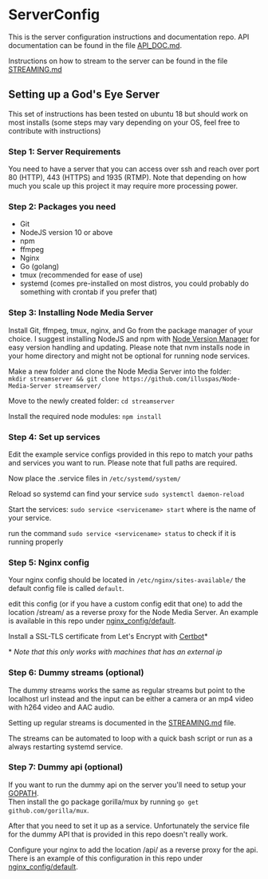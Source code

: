# ServerConfig

This is the server configuration instructions and documentation repo.
API documentation can be found in the file [API_DOC.md](/API_DOC.md).

Instructions on how to stream to the server can be found in the file [STREAMING.md](/STREAMING.md)


## Setting up a God's Eye Server

This set of instructions has been tested on ubuntu 18 but should work on most installs
(some steps may vary depending on your OS, feel free to contribute with instructions)

### Step 1: Server Requirements
You need to have a server that you can access over ssh and reach over port 80 (HTTP), 443 (HTTPS) and 1935 (RTMP).
Note that depending on how much you scale up this project it may require more processing
power.

### Step 2: Packages you need
 * Git
 * NodeJS version 10 or above
 * npm
 * ffmpeg
 * Nginx
 * Go (golang)
 * tmux (recommended for ease of use)
 * systemd (comes pre-installed on most distros, you could probably do something with crontab if you prefer that)


### Step 3: Installing Node Media Server
Install Git, ffmpeg, tmux, nginx, and Go from the package manager of your choice.
I suggest installing NodeJS and npm with [Node Version Manager](https://github.com/creationix/nvm)
for easy version handling and updating. Please note that nvm installs node in your home
directory and might not be optional for running node services.

Make a new folder and clone the Node Media Server into the folder:  
`mkdir streamserver && git clone https://github.com/illuspas/Node-Media-Server streamserver/`

Move to the newly created folder: `cd streamserver`

Install the required node modules: `npm install`


### Step 4: Set up services

Edit the example service configs provided in this repo to match your paths
and services you want to run. Please note that full paths are required.

Now place the .service files in `/etc/systemd/system/`

Reload so systemd can find your service `sudo systemctl daemon-reload`

Start the services: `sudo service <servicename> start` where <servicename> is the name of your service.

run the command `sudo service <servicename> status` to check if it is running properly

### Step 5: Nginx config

Your nginx config should be located in `/etc/nginx/sites-available/`
the default config file is called `default`.

edit this config (or if you have a custom config edit that one) to add
the location /stream/ as a reverse proxy for the Node Media Server. An example is
available in this repo under [nginx_config/default](/nginx_config/default).

Install a SSL-TLS certificate from Let's Encrypt with [Certbot](https://certbot.eff.org/)*

\* *Note that this only works with machines that has an external ip*

### Step 6: Dummy streams (optional)

The dummy streams works the same as regular streams but point to the localhost url instead
and the input can be either a camera or an mp4 video with h264 video and AAC audio.

Setting up regular streams is documented in the [STREAMING.md](STREAMING.md) file.

The streams can be automated to loop with a quick bash script or run as a always restarting systemd service.

### Step 7: Dummy api (optional)

If you want to run the dummy api on the server you'll need to setup your [GOPATH](https://golang.org/doc/code.html#GOPATH).  
Then install the go package gorilla/mux by running `go get github.com/gorilla/mux`.  

After that you need to set it up as a service. Unfortunately the service file for the
dummy API that is provided in this repo doesn't really work.

Configure your nginx to add the location /api/ as a reverse proxy for the api.
There is an example of this configuration in this repo under [nginx_config/default](/nginx_config/default).

